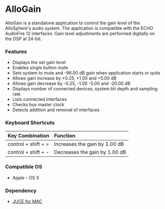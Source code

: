 # AlloGain
AlloGain is a standalone application to control the gain level of the AlloSphere's audio system.
The application is compatible with the ECHO AudioFire 12 interfaces.
Gain level adjustments are performed digitally on the DSP at 24-bit.

### Features
* Displays the set gain level
* Enables single button mute
* Sets system to mute and -96.00 dB gain when application starts or quits
* Allows gain increase by +0.25, +1.00 and +5.00 dB
* Allows gain decrease by -0.25, -1.00 -5.00 and -20.00 dB
* Displays number of connected devices, system bit depth and sampling rate
* Lists connected interfaces
* Checks bus master clock
* Detects addition and removal of interfaces
 
### Keyboard Shortcuts

| Key Combination |  Function |
|:---|:---|
| control + shift + = | Increases the gain by 1.00 dB  |
| control + shift + -  | Decreases the gain by 1.00 dB  |

### Compatible OS

* Apple - OS X

### Dependency
* [JUCE for MAC](http:\\http://www.juce.com/)
